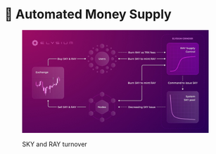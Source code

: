 # 🏦 Automated Money Supply

<figure><img src="../../.gitbook/assets/Elysium Tokenomics.jpg" alt=""><figcaption><p>SKY and RAY turnover</p></figcaption></figure>

